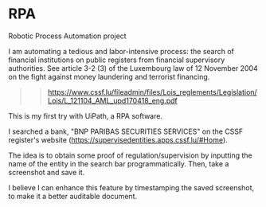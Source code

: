# RPA
Robotic Process Automation project

I am automating a tedious and labor-intensive process: the search of financial institutions on public registers from financial supervisory authorities.
See article 3-2 (3) of the Luxembourg law of 12 November 2004 on the fight against money laundering and terrorist financing.
>> https://www.cssf.lu/fileadmin/files/Lois_reglements/Legislation/Lois/L_121104_AML_upd170418_eng.pdf

This is my first try with UiPath, a RPA software. 

I searched a bank, "BNP PARIBAS SECURITIES SERVICES" on the CSSF register's website (https://supervisedentities.apps.cssf.lu/#Home).

The idea is to obtain some proof of regulation/supervision by inputting the name of the entity in the search bar programmatically.
Then, take a screenshot and save it.

I believe I can enhance this feature by timestamping the saved screenshot, to make it a better auditable document.
